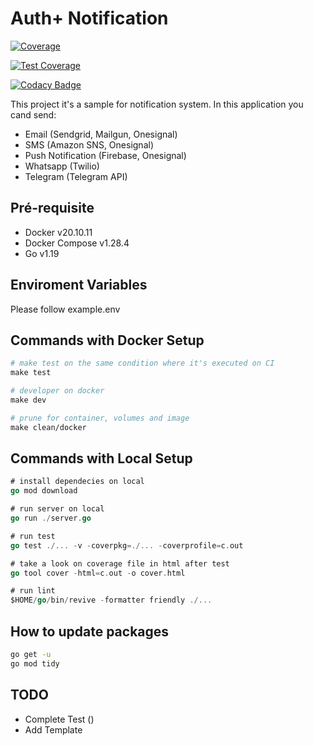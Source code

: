 # Auth+ Notification

[![Coverage](https://sonarcloud.io/api/project_badges/measure?project=auth-plus_auth-plus-backend-notification&metric=coverage)](https://sonarcloud.io/summary/new_code?id=auth-plus_auth-plus-backend-notification)

[![Test Coverage](https://api.codeclimate.com/v1/badges/8b06e8bee2391dc8817a/test_coverage)](https://codeclimate.com/github/auth-plus/auth-plus-backend-notification/test_coverage)

[![Codacy Badge](https://app.codacy.com/project/badge/Coverage/870535e320a4452eac49e677bd5025de)](https://www.codacy.com/gh/auth-plus/auth-plus-backend-notification/dashboard?utm_source=github.com&utm_medium=referral&utm_content=auth-plus/auth-plus-backend-notification&utm_campaign=Badge_Coverage)

This project it's a sample for notification system.
In this application you cand send:

- Email (Sendgrid, Mailgun, Onesignal)
- SMS (Amazon SNS, Onesignal)
- Push Notification (Firebase, Onesignal)
- Whatsapp (Twilio)
- Telegram (Telegram API)

## Pré-requisite

- Docker v20.10.11
- Docker Compose v1.28.4
- Go v1.19

## Enviroment Variables

Please follow example.env

## Commands with Docker Setup

```makefile
# make test on the same condition where it's executed on CI
make test

# developer on docker
make dev

# prune for container, volumes and image
make clean/docker 
```

## Commands with Local Setup

```go
# install dependecies on local
go mod download

# run server on local
go run ./server.go

# run test
go test ./... -v -coverpkg=./... -coverprofile=c.out

# take a look on coverage file in html after test
go tool cover -html=c.out -o cover.html

# run lint
$HOME/go/bin/revive -formatter friendly ./...
```

## How to update packages

```bash
go get -u
go mod tidy
```

## TODO

- Complete Test ()
- Add Template
